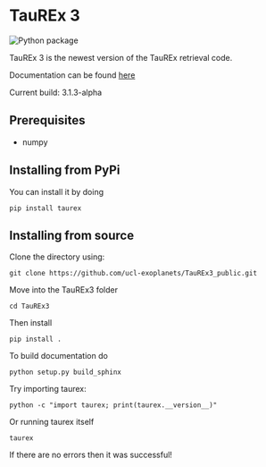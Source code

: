 # TauREx 3

![Python package](https://github.com/ucl-exoplanets/TauREx3/workflows/Python%20package/badge.svg)

TauREx 3 is the newest version of the TauREx retrieval code.

Documentation can be found [here](https://taurex3-public.readthedocs.io/en/latest/)

Current build: 3.1.3-alpha

## Prerequisites

* numpy



## Installing from PyPi


You can install it by doing

```
pip install taurex
```


## Installing from source


Clone the directory using:

```
git clone https://github.com/ucl-exoplanets/TauREx3_public.git
```

Move into the TauREx3 folder

```
cd TauREx3
```

Then install

```
pip install .
```

To build documentation do

```
python setup.py build_sphinx
```


Try importing taurex:

```
python -c "import taurex; print(taurex.__version__)"
```

Or running taurex itself

```
taurex
```

If there are no errors then it was successful!